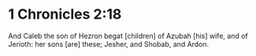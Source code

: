 # 1 Chronicles 2:18

And Caleb the son of Hezron begat [children] of Azubah [his] wife, and of Jerioth: her sons [are] these; Jesher, and Shobab, and Ardon.